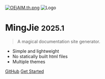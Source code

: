 <!-- _coverpage.md -->
[![OEjAIM.th.png](https://ooo.0x0.ooo/2025/01/12/OEjAIM.th.png)](https://img.tg/image/OEjAIM)
![Logo](https://ooo.0x0.ooo/2025/01/12/OEjAIM.png)

# MingJie <small>2025.1</small>

> A magical documentation site generator.

- Simple and lightweight
- No statically built html files
- Multiple themes

[GitHub](https://github.com/tianhukj/docs-cli/)
[Get Started](#docsify)
